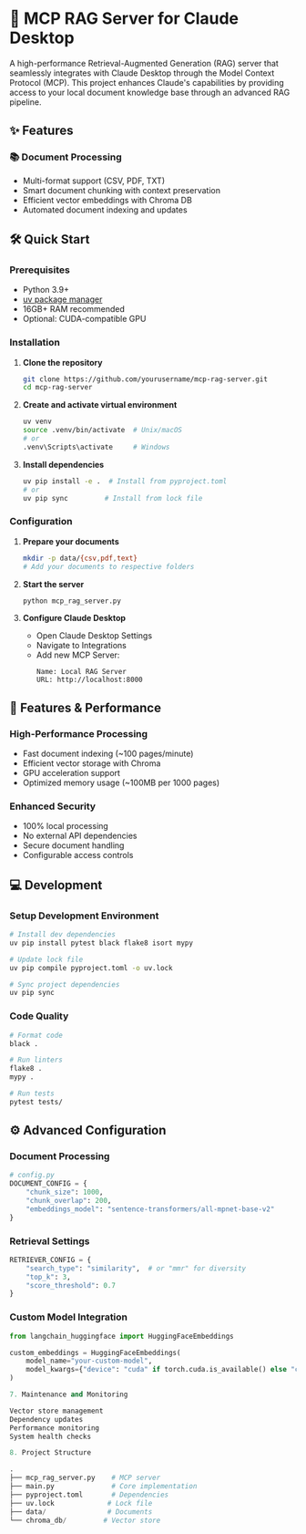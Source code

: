 
# 🚀 MCP RAG Server for Claude Desktop

A high-performance Retrieval-Augmented Generation (RAG) server that seamlessly integrates with Claude Desktop through the Model Context Protocol (MCP). This project enhances Claude's capabilities by providing access to your local document knowledge base through an advanced RAG pipeline.

## ✨ Features

### 📚 Document Processing
- Multi-format support (CSV, PDF, TXT)
- Smart document chunking with context preservation
- Efficient vector embeddings with Chroma DB
- Automated document indexing and updates

## 🛠️ Quick Start

### Prerequisites
- Python 3.9+
- [uv package manager](https://github.com/astral-sh/uv)
- 16GB+ RAM recommended
- Optional: CUDA-compatible GPU

### Installation

1. **Clone the repository**
   ```bash
   git clone https://github.com/yourusername/mcp-rag-server.git
   cd mcp-rag-server
   ```

2. **Create and activate virtual environment**
   ```bash
   uv venv
   source .venv/bin/activate  # Unix/macOS
   # or
   .venv\Scripts\activate     # Windows
   ```

3. **Install dependencies**
   ```bash
   uv pip install -e .  # Install from pyproject.toml
   # or
   uv pip sync         # Install from lock file
   ```


### Configuration

1. **Prepare your documents**
   ```bash
   mkdir -p data/{csv,pdf,text}
   # Add your documents to respective folders
   ```

2. **Start the server**
   ```bash
   python mcp_rag_server.py
   ```

3. **Configure Claude Desktop**
   - Open Claude Desktop Settings
   - Navigate to Integrations
   - Add new MCP Server:
     ```
     Name: Local RAG Server
     URL: http://localhost:8000
     ```

## 🚀 Features & Performance

### High-Performance Processing
- Fast document indexing (~100 pages/minute)
- Efficient vector storage with Chroma
- GPU acceleration support
- Optimized memory usage (~100MB per 1000 pages)

### Enhanced Security
- 100% local processing
- No external API dependencies
- Secure document handling
- Configurable access controls

## 💻 Development

### Setup Development Environment
```bash
# Install dev dependencies
uv pip install pytest black flake8 isort mypy

# Update lock file
uv pip compile pyproject.toml -o uv.lock

# Sync project dependencies
uv pip sync
```

### Code Quality
```bash
# Format code
black .

# Run linters
flake8 .
mypy .

# Run tests
pytest tests/
```

## ⚙️ Advanced Configuration

### Document Processing
```python
# config.py
DOCUMENT_CONFIG = {
    "chunk_size": 1000,
    "chunk_overlap": 200,
    "embeddings_model": "sentence-transformers/all-mpnet-base-v2"
}
```

### Retrieval Settings
```python
RETRIEVER_CONFIG = {
    "search_type": "similarity",  # or "mmr" for diversity
    "top_k": 3,
    "score_threshold": 0.7
}
```

### Custom Model Integration
```python
from langchain_huggingface import HuggingFaceEmbeddings

custom_embeddings = HuggingFaceEmbeddings(
    model_name="your-custom-model",
    model_kwargs={"device": "cuda" if torch.cuda.is_available() else "cpu"}
)

7. Maintenance and Monitoring

Vector store management
Dependency updates
Performance monitoring
System health checks

8. Project Structure

.
├── mcp_rag_server.py    # MCP server
├── main.py              # Core implementation
├── pyproject.toml       # Dependencies
├── uv.lock             # Lock file
├── data/               # Documents
└── chroma_db/         # Vector store


